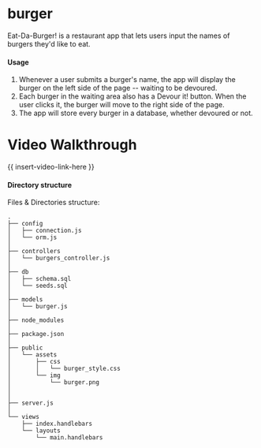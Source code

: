 # burger
Eat-Da-Burger! is a restaurant app that lets users input the names of burgers they'd like to eat.

#### Usage

1) Whenever a user submits a burger's name, the app will display the burger on the left side of the page -- waiting to be devoured.
2) Each burger in the waiting area also has a Devour it! button. When the user clicks it, the burger will move to the right side of the page.
3) The app will store every burger in a database, whether devoured or not.

# Video Walkthrough

{{ insert-video-link-here }}

#### Directory structure

Files & Directories structure:

```
.
├── config
│   ├── connection.js
│   └── orm.js
│ 
├── controllers
│   └── burgers_controller.js
│
├── db
│   ├── schema.sql
│   └── seeds.sql
│
├── models
│   └── burger.js
│ 
├── node_modules
│ 
├── package.json
│
├── public
│   └── assets
│       ├── css
│       │   └── burger_style.css
│       └── img
│           └── burger.png
│   
│
├── server.js
│
└── views
    ├── index.handlebars
    └── layouts
        └── main.handlebars
```

